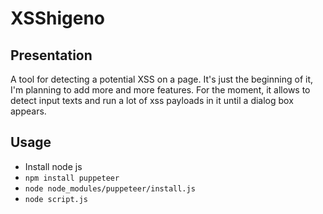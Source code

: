 # XSShigeno

## Presentation
A tool for detecting a potential XSS on a page. It's just the beginning of it, I'm planning to add more and more features.
For the moment, it allows to detect input texts and run a lot of xss payloads in it until a dialog box appears.

## Usage
- Install node js
- `npm install puppeteer`
- `node node_modules/puppeteer/install.js`
- `node script.js`
